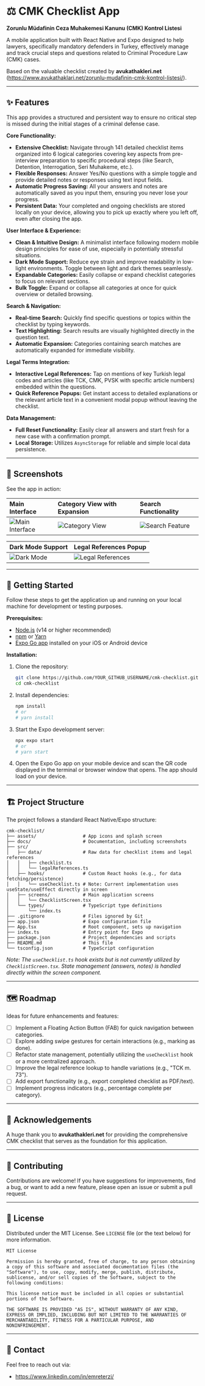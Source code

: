 # ⚖️ CMK Checklist App

**Zorunlu Müdafinin Ceza Muhakemesi Kanunu (CMK) Kontrol Listesi**

A mobile application built with React Native and Expo designed to help lawyers, specifically mandatory defenders in Turkey, effectively manage and track crucial steps and questions related to Criminal Procedure Law (CMK) cases.

Based on the valuable checklist created by **avukathakleri.net** (https://www.avukathaklari.net/zorunlu-mudafinin-cmk-kontrol-listesi/).

---

## ✨ Features

This app provides a structured and persistent way to ensure no critical step is missed during the initial stages of a criminal defense case.

**Core Functionality:**

*   **Extensive Checklist:** Navigate through 141 detailed checklist items organized into 6 logical categories covering key aspects from pre-interview preparation to specific procedural steps (like Search, Detention, Interrogation, Seri Muhakeme, etc.).
*   **Flexible Responses:** Answer Yes/No questions with a simple toggle and provide detailed notes or responses using text input fields.
*   **Automatic Progress Saving:** All your answers and notes are automatically saved as you input them, ensuring you never lose your progress.
*   **Persistent Data:** Your completed and ongoing checklists are stored locally on your device, allowing you to pick up exactly where you left off, even after closing the app.

**User Interface & Experience:**

*   **Clean & Intuitive Design:** A minimalist interface following modern mobile design principles for ease of use, especially in potentially stressful situations.
*   **Dark Mode Support:** Reduce eye strain and improve readability in low-light environments. Toggle between light and dark themes seamlessly.
*   **Expandable Categories:** Easily collapse or expand checklist categories to focus on relevant sections.
*   **Bulk Toggle:** Expand or collapse all categories at once for quick overview or detailed browsing.

**Search & Navigation:**

*   **Real-time Search:** Quickly find specific questions or topics within the checklist by typing keywords.
*   **Text Highlighting:** Search results are visually highlighted directly in the question text.
*   **Automatic Expansion:** Categories containing search matches are automatically expanded for immediate visibility.

**Legal Terms Integration:**

*   **Interactive Legal References:** Tap on mentions of key Turkish legal codes and articles (like TCK, CMK, PVSK with specific article numbers) embedded within the questions.
*   **Quick Reference Popups:** Get instant access to detailed explanations or the relevant article text in a convenient modal popup without leaving the checklist.

**Data Management:**

*   **Full Reset Functionality:** Easily clear all answers and start fresh for a new case with a confirmation prompt.
*   **Local Storage:** Utilizes `AsyncStorage` for reliable and simple local data persistence.

---

## 📸 Screenshots

See the app in action:

| Main Interface                                  | Category View with Expansion                        | Search Functionality                                |
| :---------------------------------------------- | :-------------------------------------------------- | :-------------------------------------------------- |
| ![Main Interface](docs/images/main-interface.png) | ![Category View](docs/images/category-view.png) | ![Search Feature](docs/images/search-feature.png) |

| Dark Mode Support                           | Legal References Popup                                |
| :------------------------------------------ | :---------------------------------------------------- |
| ![Dark Mode](docs/images/dark-mode.png) | ![Legal References](docs/images/legal-references.png) |

---

## 🚀 Getting Started

Follow these steps to get the application up and running on your local machine for development or testing purposes.

**Prerequisites:**

*   [Node.js](https://nodejs.org/en/) (v14 or higher recommended)
*   [npm](https://www.npmjs.com/) or [Yarn](https://yarnpkg.com/)
*   [Expo Go app](https://expo.dev/client) installed on your iOS or Android device

**Installation:**

1.  Clone the repository:
    ```bash
    git clone https://github.com/YOUR_GITHUB_USERNAME/cmk-checklist.git # Replace with your repo URL
    cd cmk-checklist
    ```

2.  Install dependencies:
    ```bash
    npm install
    # or
    # yarn install
    ```

3.  Start the Expo development server:
    ```bash
    npx expo start
    # or
    # yarn start
    ```

4.  Open the Expo Go app on your mobile device and scan the QR code displayed in the terminal or browser window that opens. The app should load on your device.

---

## 🏗️ Project Structure

The project follows a standard React Native/Expo structure:

```
cmk-checklist/
├── assets/                 # App icons and splash screen
├── docs/                   # Documentation, including screenshots
├── src/
│   ├── data/               # Raw data for checklist items and legal references
│   │   ├── checklist.ts
│   │   └── legalReferences.ts
│   ├── hooks/              # Custom React hooks (e.g., for data fetching/persistence)
│   │   └── useChecklist.ts # Note: Current implementation uses useState/useEffect directly in screen
│   ├── screens/            # Main application screens
│   │   └── ChecklistScreen.tsx
│   └── types/              # TypeScript type definitions
│       └── index.ts
├── .gitignore              # Files ignored by Git
├── app.json                # Expo configuration file
├── App.tsx                 # Root component, sets up navigation
├── index.ts                # Entry point for Expo
├── package.json            # Project dependencies and scripts
├── README.md               # This file
└── tsconfig.json           # TypeScript configuration
```

*Note: The `useChecklist.ts` hook exists but is not currently utilized by `ChecklistScreen.tsx`. State management (answers, notes) is handled directly within the screen component.*

---

## 🗺️ Roadmap

Ideas for future enhancements and features:

*   [ ] Implement a Floating Action Button (FAB) for quick navigation between categories.
*   [ ] Explore adding swipe gestures for certain interactions (e.g., marking as done).
*   [ ] Refactor state management, potentially utilizing the `useChecklist` hook or a more centralized approach.
*   [ ] Improve the legal reference lookup to handle variations (e.g., "TCK m. 73").
*   [ ] Add export functionality (e.g., export completed checklist as PDF/text).
*   [ ] Implement progress indicators (e.g., percentage complete per category).

---

## 🙏 Acknowledgements

A huge thank you to **avukathakleri.net** for providing the comprehensive CMK checklist that serves as the foundation for this application.

---

## 🤝 Contributing

Contributions are welcome! If you have suggestions for improvements, find a bug, or want to add a new feature, please open an issue or submit a pull request.

---

## 📄 License

Distributed under the MIT License. See `LICENSE` file (or the text below) for more information.

```
MIT License

Permission is hereby granted, free of charge, to any person obtaining a copy of this software and associated documentation files (the "Software"), to use, copy, modify, merge, publish, distribute, sublicense, and/or sell copies of the Software, subject to the following conditions:

This license notice must be included in all copies or substantial portions of the Software.

THE SOFTWARE IS PROVIDED "AS IS", WITHOUT WARRANTY OF ANY KIND, EXPRESS OR IMPLIED, INCLUDING BUT NOT LIMITED TO THE WARRANTIES OF MERCHANTABILITY, FITNESS FOR A PARTICULAR PURPOSE, AND NONINFRINGEMENT.
```

---

## 📧 Contact

Feel free to reach out via:

*   https://www.linkedin.com/in/emreterzi/